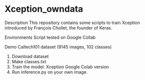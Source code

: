 # Xception_owndata
Description
This repository contains some scripts to train Xception introduced by François Chollet, the founder of Keras.

Environments
Script tested on Google Collab

Demo
Caltech101 dataset (9145 images, 102 classes) 

1. Download dataset
2. Make classes.txt
3. Train the model: Xception Google Colab version
4. Run inference.py on your own image.
